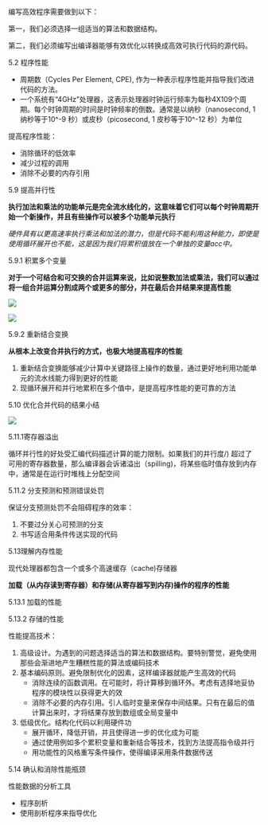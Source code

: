 编写高效程序需要做到以下：

第一，我们必须选择一组适当的算法和数据结构。

第二，我们必须编写出编译器能够有效优化以转换成高效可执行代码的源代码。

5.2  程序性能

- 周期数（Cycles Per Element, CPE), 作为一种表示程序性能并指导我们改进代码的方法。
- 一个系统有“4GHz”处理器，这表示处理器时钟运行频率为每秒4X109个周期。每个时钟周期的时间是时钟频率的倒数。通常是以纳秒（nanosecond, 1 纳秒等于10^-9 秒）或皮秒（picosecond, 1 皮秒等于10^-12 秒）为单位

提高程序性能：

- 消除循环的低效率
- 减少过程的调用
- 消除不必要的内存引用

5.9 提高并行性

**执行加法和乘法的功能单元是完全流水线化的，这意味着它们可以每个时钟周期开始一个新操作，并且有些操作可以被多个功能单元执行**

*硬件具有以更高速率执行乘法和加法的潜力，但是代码不能利用这种能力，即使是使用循环展开也不能，这是因为我们将累积值放在一个单独的变量acc中。*

5.9.1   积累多个变量

**对于一个可结合和可交换的合并运算来说，比如说整数加法或乘法，我们可以通过将一组合并运算分割成两个或更多的部分，并在最后合并结果来提高性能**

![](https://gitee.com/andylinchuanxin/bookimagenew/raw/master/img/5-1.png)



![](https://gitee.com/andylinchuanxin/bookimagenew/raw/master/img/5-2.png)



5.9.2  重新结合变换

**从根本上改变合并执行的方式，也极大地提高程序的性能**

1. 重新结合变换能够减少计算中关键路径上操作的数量，通过更好地利用功能单元的流水线能力得到更好的性能
2. 现循环展开和并行地累积在多个值中，是提高程序性能的更可靠的方法

5.10  优化合并代码的结果小结

![](https://gitee.com/andylinchuanxin/bookimagenew/raw/master/img/5-10.png)



5.11.1寄存器溢出

循环并行性的好处受汇编代码描述计算的能力限制。如果我们的并行度/) 超过了可用的寄存器数量，那么编译器会诉诸溢出（spilling)，将某些临时值存放到内存中，通常是在运行时堆栈上分配空间



5.11.2 分支预测和预测错误处罚

保证分支预测处罚不会阻碍程序的效率：

1. 不要过分关心可预测的分支
2. 书写适合用条件传送实现的代码



5.13理解内存性能

现代处理器都包含一个或多个高速缓存（cache)存储器

**加载（从内存读到寄存器）和存储(从寄存器写到内存)操作的程序的性能**

5.13.1  加载的性能

5.13.2  存储的性能



性能提高技术：

1. 高级设计。为遇到的问题选择适当的算法和数据结构。要特别警觉，避免使用那些会渐进地产生糟糕性能的算法或编码技术
2. 基本编码原则。避免限制优化的因素，这样编译器就能产生高效的代码
   - 消除连续的函数调用。在可能时，将计算移到循环外。考虑有选择地妥协程序的模块性以获得更大的效
   - 消除不必要的内存引用。引人临时变量来保存中间结果。只有在最后的值计算出来时，才将结果存放到数组或全局变量中
3. 低级优化。结构化代码以利用硬件功
   - 展开循环，降低开销，并且使得进一步的优化成为可能
   - 通过使用例如多个累积变量和重新结合等技术，找到方法提高指令级并行
   - 用功能性的风格重写条件操作，使得编译采用条件数据传送



5.14  确认和消除性能瓶颈

性能数据的分析工具

- 程序剖析
- 使用剖析程序来指导优化